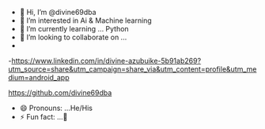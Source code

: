 - 👋 Hi, I’m @divine69dba
- 👀 I’m interested in Ai & Machine learning 
- 🌱 I’m currently learning ... Python
- 💞️ I’m looking to collaborate on ...
- 
-https://www.linkedin.com/in/divine-azubuike-5b91ab269?utm_source=share&utm_campaign=share_via&utm_content=profile&utm_medium=android_app

https://github.com/divine69dba
- 😄 Pronouns: ...He/His
- ⚡ Fun fact: ...📝

<!---
divine69dba/divine69dba is a ✨ special ✨ repository because its `README.md` (this file) appears on your GitHub profile.
You can click the Preview link to take a look at your changes.
--->
